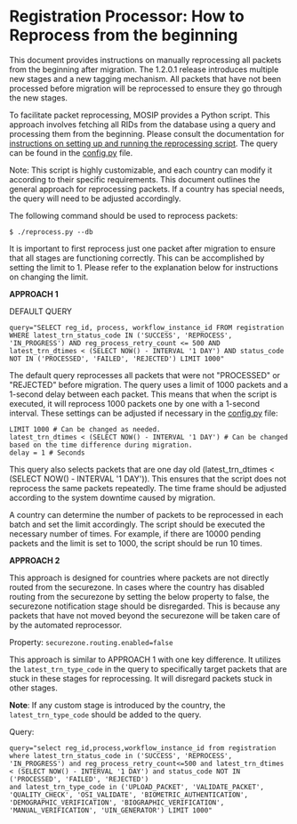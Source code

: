 # Registration Processor: How to Reprocess from the beginning

This document provides instructions on manually reprocessing all packets from the beginning after migration. The 1.2.0.1 release introduces multiple new stages and a new tagging mechanism. All packets that have not been processed before migration will be reprocessed to ensure they go through the new stages.

To facilitate packet reprocessing, MOSIP provides a Python script. This approach involves fetching all RIDs from the database using a query and processing them from the beginning. Please consult the documentation for [instructions on setting up and running the reprocessing script](https://github.com/mosip/mosip-infra/tree/release-1.2.0.1/deployment/sandbox-v2/utils/reprocess). The query can be found in the [config.py](https://github.com/mosip/mosip-infra/blob/release-1.2.0.1/deployment/sandbox-v2/utils/reprocess/config.py) file.

Note: This script is highly customizable, and each country can modify it according to their specific requirements. This document outlines the general approach for reprocessing packets. If a country has special needs, the query will need to be adjusted accordingly.

The following command should be used to reprocess packets:

```
$ ./reprocess.py --db
```

It is important to first reprocess just one packet after migration to ensure that all stages are functioning correctly. This can be accomplished by setting the limit to 1. Please refer to the explanation below for instructions on changing the limit.

**APPROACH 1**

DEFAULT QUERY

```
query="SELECT reg_id, process, workflow_instance_id FROM registration WHERE latest_trn_status_code IN ('SUCCESS', 'REPROCESS', 'IN_PROGRESS') AND reg_process_retry_count <= 500 AND latest_trn_dtimes < (SELECT NOW() - INTERVAL '1 DAY') AND status_code NOT IN ('PROCESSED', 'FAILED', 'REJECTED') LIMIT 1000"
```

The default query reprocesses all packets that were not "PROCESSED" or "REJECTED" before migration. The query uses a limit of 1000 packets and a 1-second delay between each packet. This means that when the script is executed, it will reprocess 1000 packets one by one with a 1-second interval. These settings can be adjusted if necessary in the [config.py](https://github.com/mosip/mosip-infra/blob/release-1.2.0.1/deployment/sandbox-v2/utils/reprocess/config.py) file:

```
LIMIT 1000 # Can be changed as needed.
latest_trn_dtimes < (SELECT NOW() - INTERVAL '1 DAY') # Can be changed based on the time difference during migration.
delay = 1 # Seconds
```

This query also selects packets that are one day old (latest_trn_dtimes < (SELECT NOW() - INTERVAL '1 DAY')). This ensures that the script does not reprocess the same packets repeatedly. The time frame should be adjusted according to the system downtime caused by migration.

A country can determine the number of packets to be reprocessed in each batch and set the limit accordingly. The script should be executed the necessary number of times. For example, if there are 10000 pending packets and the limit is set to 1000, the script should be run 10 times.

**APPROACH 2**

This approach is designed for countries where packets are not directly routed from the securezone. In cases where the country has disabled routing from the securezone by setting the below property to false, the securezone notification stage should be disregarded. This is because any packets that have not moved beyond the securezone will be taken care of by the automated reprocessor.

Property: `securezone.routing.enabled=false`

This approach is similar to APPROACH 1 with one key difference. It utilizes the `latest_trn_type_code` in the query to specifically target packets that are stuck in these stages for reprocessing. It will disregard packets stuck in other stages.

**Note**: If any custom stage is introduced by the country, the `latest_trn_type_code` should be added to the query.

Query: 

```
query="select reg_id,process,workflow_instance_id from registration where latest_trn_status_code in ('SUCCESS', 'REPROCESS', 'IN_PROGRESS') and reg_process_retry_count<=500 and latest_trn_dtimes < (SELECT NOW() - INTERVAL '1 DAY') and status_code NOT IN ('PROCESSED', 'FAILED', 'REJECTED')
and latest_trn_type_code in ('UPLOAD_PACKET', 'VALIDATE_PACKET', 'QUALITY_CHECK', 'OSI_VALIDATE', 'BIOMETRIC_AUTHENTICATION', 'DEMOGRAPHIC_VERIFICATION', 'BIOGRAPHIC_VERIFICATION', 'MANUAL_VERIFICATION', 'UIN_GENERATOR') LIMIT 1000"
 
```
